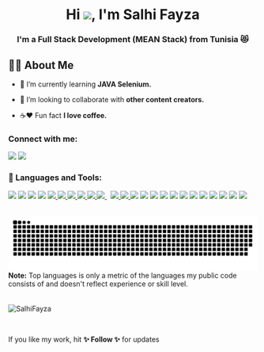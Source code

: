 <h1 align="center">Hi <img src="https://raw.githubusercontent.com/MartinHeinz/MartinHeinz/master/wave.gif" width="30px">, I'm Salhi Fayza</h1>
<h3 align="center">I'm a Full Stack Development (MEAN Stack) from Tunisia 😻</h3>

## 💁‍♀️ About Me

- 🌸 I’m currently learning **JAVA Selenium.**

- 👭 I’m looking to collaborate with **other content creators.**

- ☕️❤️ Fun fact **I love coffee.**


### Connect with me:
<p align="left">
<a href = "https://www.linkedin.com/in/salhi-fayza-3322671a4/"><img src="https://img.icons8.com/fluent/48/000000/linkedin.png"/></a>
<a href = "https://twitter.com/SalhiFayza"><img src="https://img.icons8.com/fluent/48/000000/twitter.png"/></a>
</p>

### 🚀 Languages and Tools:

<p align="left">
    <a href="https://icons8.com/icon/74402/mongodb"><img src="https://img.icons8.com/color/48/000000/mongodb.png"/></a>
    <a href="https://icons8.com/icon/71257/angularjs"><img src="https://img.icons8.com/color/48/000000/angularjs.png"/></a>
    <a href="https://icons8.com/icon/24465/swift"><img src="https://img.icons8.com/color/48/000000/swift.png"/></a>
    <a href="https://icons8.com/icon/13679/java"><img src="https://img.icons8.com/?size=48&id=13679&format=png"/></a>
    <a href="https://developer.mozilla.org/en-US/docs/Web/JavaScript" target="_blank"> <img src="https://img.icons8.com/color/48/000000/javascript.png"/> </a> 
    <a href="https://www.w3.org/html/" target="_blank"> <img src="https://img.icons8.com/color/48/000000/html-5.png"/> </a> 
    <a href="https://www.w3schools.com/css/" target="_blank"> <img src="https://img.icons8.com/color/48/000000/css3.png"/> </a> 
    <a href="https://getbootstrap.com" target="_blank"> <img src="https://img.icons8.com/color/48/000000/bootstrap.png"/> </a> 
    <a href="https://www.python.org" target="_blank"> <img src="https://img.icons8.com/color/48/000000/python.png"/> </a> 
    <a style="padding-right:8px;" href="https://www.mysql.com/" target="_blank"> <img src="https://img.icons8.com/fluent/50/000000/mysql-logo.png"/> </a>
    <a href="https://firebase.google.com/" target="_blank"> <img src="https://img.icons8.com/color/48/000000/firebase.png"/> </a> 
    <a href="https://git-scm.com/" target="_blank"> <img src="https://img.icons8.com/color/48/000000/git.png"/> </a> 
    <a href="https://icons8.com/icon/Of4lZV2lwBQI/arduino"><img src="https://img.icons8.com/fluency/48/000000/arduino.png"/></a>
    <a href="https://icons8.com/icon/fAMVO_fuoOuC/php-logo"><img src="https://img.icons8.com/officel/50/000000/php-logo.png"/></a>
    <a href="https://icons8.com/icon/qV-JzWYl9dzP/django"><img src="https://img.icons8.com/color/48/000000/django.png"/></a>
    <a href="https://icons8.com/icon/40669/c++"><img src="https://img.icons8.com/color/48/000000/c-plus-plus-logo.png"/></a>
    <a href="https://icons8.com/icon/40670/c-programming"><img src="https://img.icons8.com/color/48/000000/c-programming.png"/></a>
      <a href="https://icons8.com/icon/nrY6pkbRkJCi/mariadb"><img src="https://img.icons8.com/color/48/000000/maria-db.png"/></a>
    <a href="https://icons8.com/icon/7AFcZ2zirX6Y/dart"><img src="https://img.icons8.com/color/48/000000/dart.png"/></a>
    <a href="https://icons8.com/icon/7I3BjCqe9rjG/flutter"><img src="https://img.icons8.com/color/48/000000/flutter.png"/></a>
    <a href="https://icons8.com/icon/1LAX3PYMg2iA/android-studio"><img src="https://img.icons8.com/fluency/48/000000/android-studio--v2.png"/></a>
    <a href="https://icons8.com/icon/123603/react-native"><img src="https://img.icons8.com/color/48/000000/react-native.png"/></a>
    <a href=" https://icons8.com/icon/SRBNGzl2dc2m/raspberry"><img src="https://img.icons8.com/color/48/000000/raspberry.png"/></a>
    <a href="https://icons8.com/icon/5EgftTsjA4av/raspberry-pi-zero"><img src="https://img.icons8.com/color/48/000000/raspberry-pi-zero.png"/></a>
      </p>
    
  <br/>
    <a href="https://github.com/SalhiFayza?tab=repositories" target="_blank" title="Snake eats commits!">
        <img width="700" src="https://github.com/SalhiFayza/SalhiFayza/blob/main/assets/gen/snake.svg" />
    </a>
  <br/>
<b>Note:</b> Top languages is only a metric of the languages my public code consists of and doesn't reflect experience or skill level.

<br/>
<br/>
<p><img align="center" src="https://github-readme-streak-stats.herokuapp.com/?user=SalhiFayza&" alt="SalhiFayza" /></p>
<br/>
    <p> If you like my work, hit <b>✨ Follow ✨</b> for updates </p>
<br/>


